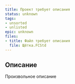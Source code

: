 ```yaml
---
title: Проект требует описания
status: unknown
tags:
- unsorted
- unlisted
epic: unknown
files:
- title: Файл требует описания
  file: Щётка.FCStd
---
```



## Описание

Произвольное описание